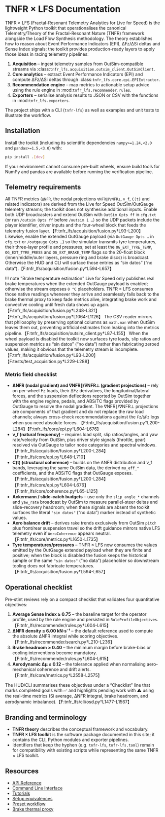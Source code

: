 # TNFR × LFS Documentation

TNFR × LFS (Fractal-Resonant Telemetry Analytics for Live for Speed) is
the lightweight Python toolkit that operationalises the canonical
Telemetry/Theory of the Fractal-Resonant Nature (TNFR) framework
alongside the Load Flow Synthesis methodology. The theory establishes
how to reason about Event Performance Indicators (EPI), ΔFz/ΔSi deltas
and Sense Index signals; the toolkit provides production-ready layers to
apply those ideas in racing telemetry pipelines:

1. **Acquisition** – ingest telemetry samples from OutSim-compatible
   streams via :class:`tnfr_lfs.acquisition.outsim_client.OutSimClient`.
2. **Core analytics** – extract Event Performance Indicators (EPI) and
   compute ΔFz/ΔSi deltas through :class:`tnfr_lfs.core.epi.EPIExtractor`.
3. **Recommendation engine** – map metrics to actionable setup advice
   using the rule engine in :mod:`tnfr_lfs.recommender.rules`.
4. **Exporters** – serialise analysis results to JSON or CSV with the
   functions in :mod:`tnfr_lfs.exporters`.

The project ships with a CLI (`tnfr-lfs`) as well as examples and unit
tests to illustrate the workflow.

## Installation

Install the toolkit (including its scientific dependencies
`numpy>=1.24,<2.0` and `pandas>=1.5,<3.0`) with:

```bash
pip install .[dev]
```

If your environment cannot consume pre-built wheels, ensure build tools for
NumPy and pandas are available before running the verification pipeline.

## Telemetry requirements

All TNFR metrics (`ΔNFR`, the nodal projections `∇NFR∥`/`∇NFR⊥`, `ν_f`, `C(t)` and related
indicators) are derived from the Live for Speed OutSim/OutGauge telemetry
streams; the toolkit does not synthesise additional inputs. Enable both
UDP broadcasters and extend OutSim with `OutSim Opts ff` in `cfg.txt`
(or run `/outsim Opts ff` before `/outsim 1 …`) so the UDP packets
include the player identifier, driver inputs and the four-wheel block
that feeds the telemetry fusion layer.【F:tnfr_lfs/acquisition/fusion.py†L93-L200】
Likewise, enable the extended OutGauge payload (via `OutGauge Opts …` in
`cfg.txt` or `/outgauge Opts …`) so the simulator transmits tyre
temperatures, their three-layer profile and pressures; set at least the
`OG_EXT_TYRE_TEMP`, `OG_EXT_TYRE_PRESS` and `OG_EXT_BRAKE_TEMP` flags so the
20-float block (inner/middle/outer layers, pressure ring and brake discs)
is broadcast. Otherwise the HUD and CLI will surface those entries as “sin
datos” (“no data”).【F:tnfr_lfs/acquisition/fusion.py†L594-L657】

!!! note "Brake temperature estimation"
    Live for Speed only publishes real brake temperatures when the extended OutGauge payload is enabled; otherwise the stream exposes `0 °C` placeholders. TNFR × LFS consumes those native readings whenever they arrive and seamlessly falls back to the brake thermal proxy to keep fade metrics alive, integrating brake work and convective cooling until fresh data shows up again.【F:tnfr_lfs/acquisition/fusion.py†L248-L321】【F:tnfr_lfs/acquisition/fusion.py†L1064-L1126】
The CSV reader mirrors that philosophy by preserving optional columns as
`math.nan` when OutSim leaves them out, preventing artificial estimates
from leaking into the metrics pipeline.【F:tnfr_lfs/acquisition/outsim_client.py†L87-L155】
When the wheel payload is disabled the toolkit now surfaces tyre loads,
slip ratios and suspension metrics as “sin datos” (“no data”) rather than
fabricating zeroed values, making it obvious that the telemetry stream
is incomplete.【F:tnfr_lfs/acquisition/fusion.py†L93-L200】【F:tests/test_acquisition.py†L229-L288】

### Metric field checklist

- **ΔNFR (nodal gradient) and ∇NFR∥/∇NFR⊥ (gradient projections)** – rely on
  per-wheel Fz loads, their ΔFz derivatives, the longitudinal/lateral
  forces, and the suspension deflections reported by OutSim together with
  the engine regime, pedals, and ABS/TC flags provided by OutGauge to
  resolve the nodal gradient.  The ∇NFR∥/∇NFR⊥ projections are components of
  that gradient and do not replace the raw load channels; always cross-check
  recommendations against the `Fz`/`ΔFz` logs when you need absolute forces.
  【F:tnfr_lfs/acquisition/fusion.py†L200-L284】【F:tnfr_lfs/core/epi.py†L604-L676】
- **ν_f (natural frequency)** – requires load split, slip ratios/angles,
  and yaw rate/velocity from OutSim, plus driver style signals (throttle,
  gear) resolved via OutGauge to tailor node categories and spectral
  windows.【F:tnfr_lfs/acquisition/fusion.py†L200-L284】【F:tnfr_lfs/core/epi.py†L648-L710】
- **C(t) (structural coherence)** – builds on the ΔNFR distribution and
  ν_f bands, leveraging the same OutSim data, the derived `mu_eff_*`
  coefficients, and the ABS/TC flags that OutGauge exposes.【F:tnfr_lfs/acquisition/fusion.py†L200-L284】【F:tnfr_lfs/core/epi.py†L604-L676】【F:tnfr_lfs/core/coherence.py†L65-L125】
- **Ackermann / slide-catch budgets** – use only the `slip_angle_*`
  channels and `yaw_rate` broadcast by OutSim to measure parallel-steer
  deltas and slide-recovery headroom; when these signals are absent the
  toolkit surfaces the literal `"sin datos"` (“no data”) marker instead of synthetic
  values.
- **Aero balance drift** – derives rake trends exclusively from OutSim
  `pitch` plus front/rear suspension travel so the drift guidance mirrors
  native LFS telemetry even if `AeroCoherence` appears neutral.【F:tnfr_lfs/core/metrics.py†L1650-L1735】
- **Tyre temperatures/pressures** – TNFR × LFS now consumes the values
  emitted by the OutGauge extended payload when they are finite and
  positive; when the block is disabled the fusion keeps the historical
  sample or the same `"sin datos"` (“no data”) placeholder so downstream tooling does
  not fabricate temperatures.【F:tnfr_lfs/acquisition/fusion.py†L594-L657】

## Operational checklist

Pre-stint reviews rely on a compact checklist that validates four
quantitative objectives:

1. **Average Sense Index ≥ 0.75** – the baseline target for the operator
   profile, used by the rule engine and persisted in
   `RuleProfileObjectives`.【F:tnfr_lfs/recommender/rules.py†L604-L615】
2. **ΔNFR density ≤ 6.00 kN·s⁻¹** – the default reference used to compute
   the absolute ΔNFR integral while scoring objectives.【F:tnfr_lfs/recommender/search.py†L210-L236】
3. **Brake headroom ≥ 0.40** – the minimum margin before brake-bias or
   cooling interventions become mandatory.【F:tnfr_lfs/recommender/rules.py†L604-L615】
4. **Aerodynamic Δμ ≤ 0.12** – the tolerance applied when normalising
   aero-mechanical coherence and drift alerts.【F:tnfr_lfs/core/metrics.py†L2558-L2575】

The HUD/CLI summarises these objectives under a “Checklist” line that marks
completed goals with ✅ and highlights pending work with ⚠️ using the
real-time metrics (Si average, ΔNFR integral, brake headroom, and
aerodynamic imbalance).【F:tnfr_lfs/cli/osd.py†L1477-L1567】

## Branding and terminology

- **TNFR theory** describes the conceptual framework and vocabulary.
- **TNFR × LFS toolkit** is the software package documented in this
  site; it contains the CLI, Python modules and exporter pipelines.
- Identifiers that keep the hyphen (e.g. `tnfr-lfs`, `tnfr-lfs.toml`)
  remain for compatibility with existing scripts while representing the
  same TNFR × LFS toolkit.

## Resources

- [API Reference](api_reference.md)
- [Command Line Interface](cli.md)
- [Tutorials](tutorials.md)
- [Setup equivalences](setup_equivalences.md)
- [Preset workflow](presets.md)
- [Brake thermal proxy](brake_thermal_proxy.md)
